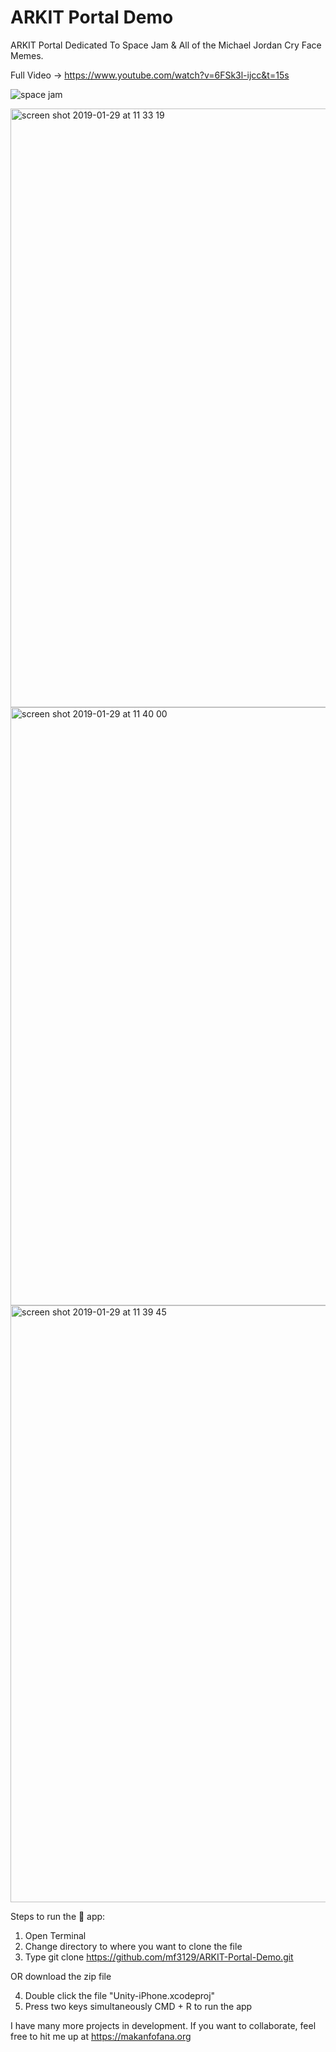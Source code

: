 
# ARKIT Portal Demo

ARKIT Portal Dedicated To Space Jam & All of the Michael Jordan Cry Face Memes. 

Full Video -> https://www.youtube.com/watch?v=6FSk3l-ijcc&t=15s

![space jam](https://user-images.githubusercontent.com/43025563/48683629-1d02e080-eb7c-11e8-90c2-a5769ad3521d.jpg)

<img width="958" alt="screen shot 2019-01-29 at 11 33 19" src="https://user-images.githubusercontent.com/43025563/51923975-24373d80-23ba-11e9-9e02-f96d098f4dac.png">

<img width="957" alt="screen shot 2019-01-29 at 11 40 00" src="https://user-images.githubusercontent.com/43025563/51924266-b2abbf00-23ba-11e9-8033-a27b12cffbad.png">
<img width="955" alt="screen shot 2019-01-29 at 11 39 45" src="https://user-images.githubusercontent.com/43025563/51924267-b2abbf00-23ba-11e9-9c92-62fae4f3cd00.png">


Steps to run the 📱 app:

1. Open Terminal
2. Change directory to where you want to clone the file
3. Type git clone https://github.com/mf3129/ARKIT-Portal-Demo.git

OR download the zip file

4. Double click the file "Unity-iPhone.xcodeproj"
5. Press two keys simultaneously CMD + R to run the app


I have many more projects in development. If you want to collaborate, feel free to hit me up at https://makanfofana.org
